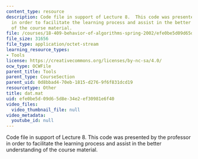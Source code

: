 ```yaml
---
content_type: resource
description: Code file in support of Lecture 8.  This code was presented by the professor
  in order to facilitate the learning process and assist in the better understanding
  of the course material.
file: /courses/18-409-behavior-of-algorithms-spring-2002/efe0be5d09d65d8e34e2ef30981e6f40_dat.mat
file_size: 31656
file_type: application/octet-stream
learning_resource_types:
- Tools
license: https://creativecommons.org/licenses/by-nc-sa/4.0/
ocw_type: OCWFile
parent_title: Tools
parent_type: CourseSection
parent_uid: 0d8bbad4-70eb-1815-d276-9f6f831dcd19
resourcetype: Other
title: dat.mat
uid: efe0be5d-09d6-5d8e-34e2-ef30981e6f40
video_files:
  video_thumbnail_file: null
video_metadata:
  youtube_id: null
---
```

Code file in support of Lecture 8.  This code was presented by the professor in order to facilitate the learning process and assist in the better understanding of the course material.
